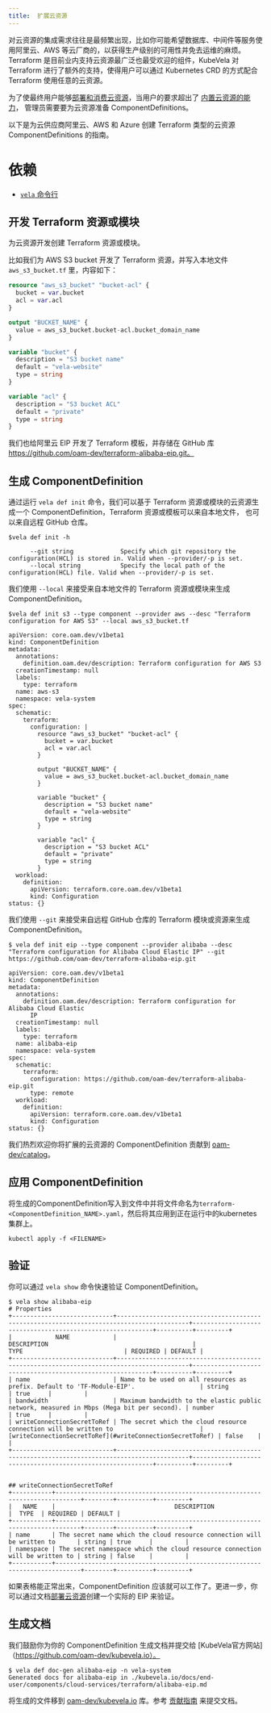 ```yaml
---
title:  扩展云资源
---
```


对云资源的集成需求往往是最频繁出现，比如你可能希望数据库、中间件等服务使用阿里云、AWS 等云厂商的，以获得生产级别的可用性并免去运维的麻烦。
Terraform 是目前业内支持云资源最广泛也最受欢迎的组件，KubeVela 对 Terraform 进行了额外的支持，使得用户可以通过 Kubernetes CRD 的方式配合
Terraform 使用任意的云资源。

为了使最终用户能够[部署和消费云资源](../../end-user/components/cloud-services/provision-and-consume-cloud-services)，当用户的要求超出了 [内置云资源的能力](../../end-user/components/cloud-services/provision-and-consume-cloud-services)，
管理员需要要为云资源准备 ComponentDefinitions。

以下是为云供应商阿里云、AWS 和 Azure 创建 Terraform 类型的云资源 ComponentDefinitions 的指南。

# 依赖

- [`vela` 命令行](../../install.mdx)

## 开发 Terraform 资源或模块

为云资源开发创建 Terraform 资源或模块。

比如我们为 AWS S3 bucket 开发了 Terraform 资源，并写入本地文件 `aws_s3_bucket.tf` 里，内容如下：

```terraform
resource "aws_s3_bucket" "bucket-acl" {
  bucket = var.bucket
  acl = var.acl
}

output "BUCKET_NAME" {
  value = aws_s3_bucket.bucket-acl.bucket_domain_name
}

variable "bucket" {
  description = "S3 bucket name"
  default = "vela-website"
  type = string
}

variable "acl" {
  description = "S3 bucket ACL"
  default = "private"
  type = string
}
```

我们也给阿里云 EIP 开发了 Terraform 模板，并存储在 GitHub 库 https://github.com/oam-dev/terraform-alibaba-eip.git。

## 生成 ComponentDefinition

通过运行 `vela def init` 命令，我们可以基于 Terraform 资源或模块的云资源生成一个 ComponentDefinition，Terraform 资源或模板可以来自本地文件，
也可以来自远程 GitHub 仓库。

```shell
$vela def init -h

      --git string             Specify which git repository the configuration(HCL) is stored in. Valid when --provider/-p is set.
      --local string           Specify the local path of the configuration(HCL) file. Valid when --provider/-p is set.
```

我们使用 `--local` 来接受来自本地文件的 Terraform 资源或模块来生成 ComponentDefinition。

```shell
$vela def init s3 --type component --provider aws --desc "Terraform configuration for AWS S3" --local aws_s3_bucket.tf

apiVersion: core.oam.dev/v1beta1
kind: ComponentDefinition
metadata:
  annotations:
    definition.oam.dev/description: Terraform configuration for AWS S3
  creationTimestamp: null
  labels:
    type: terraform
  name: aws-s3
  namespace: vela-system
spec:
  schematic:
    terraform:
      configuration: |
        resource "aws_s3_bucket" "bucket-acl" {
          bucket = var.bucket
          acl = var.acl
        }

        output "BUCKET_NAME" {
          value = aws_s3_bucket.bucket-acl.bucket_domain_name
        }

        variable "bucket" {
          description = "S3 bucket name"
          default = "vela-website"
          type = string
        }

        variable "acl" {
          description = "S3 bucket ACL"
          default = "private"
          type = string
        }
  workload:
    definition:
      apiVersion: terraform.core.oam.dev/v1beta1
      kind: Configuration
status: {}
```

我们使用 `--git` 来接受来自远程 GitHub 仓库的 Terraform 模块或资源来生成 ComponentDefinition。

```shell
$ vela def init eip --type component --provider alibaba --desc "Terraform configuration for Alibaba Cloud Elastic IP" --git https://github.com/oam-dev/terraform-alibaba-eip.git

apiVersion: core.oam.dev/v1beta1
kind: ComponentDefinition
metadata:
  annotations:
    definition.oam.dev/description: Terraform configuration for Alibaba Cloud Elastic
      IP
  creationTimestamp: null
  labels:
    type: terraform
  name: alibaba-eip
  namespace: vela-system
spec:
  schematic:
    terraform:
      configuration: https://github.com/oam-dev/terraform-alibaba-eip.git
      type: remote
  workload:
    definition:
      apiVersion: terraform.core.oam.dev/v1beta1
      kind: Configuration
status: {}
```

我们热烈欢迎你将扩展的云资源的 ComponentDefinition 贡献到 [oam-dev/catalog](https://github.com/oam-dev/catalog/tree/master/addons/)。
  
## 应用 ComponentDefinition  

将生成的ComponentDefinition写入到文件中并将文件命名为`terraform-<ComponentDefinition_NAME>.yaml`，然后将其应用到正在运行中的kubernetes集群上。  

```shell
kubectl apply -f <FILENAME>
```

## 验证

你可以通过 `vela show` 命令快速验证 ComponentDefinition。

```shell
$ vela show alibaba-eip
# Properties
+----------------------------+------------------------------------------------------------------------------------------+-----------------------------------------------------------+----------+---------+
|            NAME            |                                       DESCRIPTION                                        |                           TYPE                            | REQUIRED | DEFAULT |
+----------------------------+------------------------------------------------------------------------------------------+-----------------------------------------------------------+----------+---------+
| name                       | Name to be used on all resources as prefix. Default to 'TF-Module-EIP'.                  | string                                                    | true     |         |
| bandwidth                  | Maximum bandwidth to the elastic public network, measured in Mbps (Mega bit per second). | number                                                    | true     |         |
| writeConnectionSecretToRef | The secret which the cloud resource connection will be written to                        | [writeConnectionSecretToRef](#writeConnectionSecretToRef) | false    |         |
+----------------------------+------------------------------------------------------------------------------------------+-----------------------------------------------------------+----------+---------+


## writeConnectionSecretToRef
+-----------+-----------------------------------------------------------------------------+--------+----------+---------+
|   NAME    |                                 DESCRIPTION                                 |  TYPE  | REQUIRED | DEFAULT |
+-----------+-----------------------------------------------------------------------------+--------+----------+---------+
| name      | The secret name which the cloud resource connection will be written to      | string | true     |         |
| namespace | The secret namespace which the cloud resource connection will be written to | string | false    |         |
+-----------+-----------------------------------------------------------------------------+--------+----------+---------+
```

如果表格能正常出来，ComponentDefinition 应该就可以工作了。更进一步，你可以通过文档[部署云资源](../../end-user/components/cloud-services/provision-and-consume-cloud-services)创建一个实际的 EIP 来验证。

## 生成文档

我们鼓励你为你的 ComponentDefinition 生成文档并提交给 [KubeVela官方网站]（https://github.com/oam-dev/kubevela.io）。

```shell
$ vela def doc-gen alibaba-eip -n vela-system
Generated docs for alibaba-eip in ./kubevela.io/docs/end-user/components/cloud-services/terraform/alibaba-eip.md
```

将生成的文件移到 [oam-dev/kubevela.io](https://github.com/oam-dev/kubevela.io) 库。参考 [贡献指南](https://github.com/oam-dev/kubevela.io#contributing-to-kubevela-en-docs) 来提交文档。
